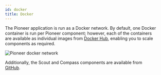 ```yaml
---
id: docker
title: Docker
---
```


The Pioneer application is run as a Docker network. By default, one Docker container is run per Pioneer component; however, each of the containers are available as individual images from [Docker Hub](https://hub.docker.com/repository/docker/ljdavies/pioneer), enabling you to scale components as required.

<div style={{textAlign: 'center'}}>
  <img src={require('./assets/docker_network.png').default} alt='Pioneer docker network' />
</div>

Additionally, the Scout and Compass components are available from [GitHub](https://github.com/pioneer-io).